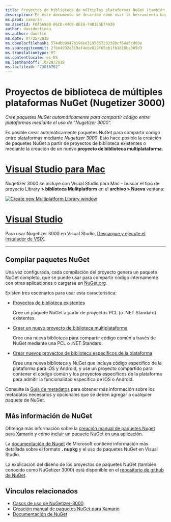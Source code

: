 ```yaml
---
title: Proyectos de biblioteca de múltiples plataformas NuGet (también conocido como Nugetizer 3000)
description: En este documento se describe cómo usar la herramienta Nugetizer 3000 para crear automáticamente paquetes NuGet para compartir código entre plataformas.
ms.prod: xamarin
ms.assetid: F0A5A9BB-86CD-44C9-8EE8-74D1E5E74A30
author: davidortinau
ms.author: daortin
ms.date: 07/25/2018
ms.openlocfilehash: 5744bb9947b196ee319535729338bcf64a5cd09e
ms.sourcegitcommit: 2fbe4932a319af4ebc829f65eb1fb1816ba305d3
ms.translationtype: MT
ms.contentlocale: es-ES
ms.lasthandoff: 10/29/2019
ms.locfileid: "73016762"
---
```

# <a name="nuget-multiplatform-library-projects-nugetizer-3000"></a>Proyectos de biblioteca de múltiples plataformas NuGet (Nugetizer 3000)

_Cree paquetes NuGet automáticamente para compartir código entre plataformas mediante el uso de "Nugetizer 3000"._

Es posible crear automáticamente paquetes NuGet para compartir código entre plataformas mediante _Nugetizer 3000_. Esto hace posible la creación de paquetes NuGet a partir de proyectos de biblioteca existentes o mediante la creación de un nuevo **proyecto de biblioteca multiplataforma**.

# <a name="visual-studio-for-mactabmacos"></a>[Visual Studio para Mac](#tab/macos)

Nugetizer 3000 se incluye con Visual Studio para Mac &ndash; buscar el tipo de proyecto Library **> biblioteca Mulitplatform** en el **archivo > Nueva** ventana:

[![](images/mulitplatform-library-sml.png "Create new Multiplatform Library window")](images/mulitplatform-library.png#lightbox)

# <a name="visual-studiotabwindows"></a>[Visual Studio](#tab/windows)

Para usar Nugetizer 3000 en Visual Studio, [Descargue y ejecute el instalador de VSIX](https://bit.ly/nugetizer-2017).

-----

## <a name="building-nuget-packages"></a>Compilar paquetes NuGet

Una vez configurada, cada compilación del proyecto genera un paquete NuGet completo, que se puede usar para compartir código internamente con otras aplicaciones o cargarse en [NuGet.org](https://www.nuget.org).

Existen tres escenarios para usar esta característica:

- [Proyectos de biblioteca existentes](existing-library.md)

  Cree un paquete NuGet a partir de proyectos PCL (o .NET Standard) existentes.

- [Crear un nuevo proyecto de biblioteca multiplataforma](single-codebase.md)

  Cree una nueva biblioteca para compartir código común a través de NuGet mediante una PCL o .NET Standard.

- [Crear nuevos proyectos de biblioteca específicos de la plataforma](platform-specific.md)

  Cree una nueva biblioteca y NuGet que incluya código específico de la plataforma para iOS y Android, y use un proyecto compartido para contener el código común y los proyectos específicos de la plataforma para admitir la funcionalidad específica de iOS o Android.

Consulte la [Guía de metadatos](metadata.md) para obtener más información sobre los metadatos necesarios y opcionales que se deben agregar a cualquier paquete de NuGet.

## <a name="further-nuget-information"></a>Más información de NuGet

Obtenga más información sobre la [creación manual de paquetes Nuget para Xamarin](~/cross-platform/app-fundamentals/nuget-manual.md) y cómo [incluir un paquete NuGet en una aplicación](https://docs.microsoft.com/visualstudio/mac/nuget-walkthrough).

La [documentación de Nuget](https://docs.microsoft.com/nuget/) de Microsoft contiene información más detallada sobre el formato **. nupkg** y el uso de paquetes NuGet en Visual Studio.

La explicación del diseño de los proyectos de paquetes NuGet (también conocido como NuGetizer 3000) está disponible en el [repositorio de github de NuGet](https://github.com/NuGet/Home/wiki/NuGetizer-3000).

## <a name="related-links"></a>Vínculos relacionados

- [Casos de uso de NuGetizer-3000](https://github.com/NuGet/Home/wiki/NuGetizer-Core-Scenarios)
- [Creación manual de paquetes NuGet para Xamarin](~/cross-platform/app-fundamentals/nuget-manual.md)
- [Documentación de NuGet](https://docs.microsoft.com/nuget/)

